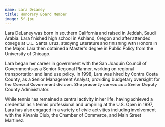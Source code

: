 ```yaml
---
name: Lara DeLaney
title: Honorary Board Member
image: 5f.jpg
---
```


Lara DeLaney was born in southern California and raised in Jeddah, Saudi Arabia. Lara finished high school in Ashland, Oregon and after attended college at U.C. Santa Cruz, studying Literature and finishing with Honors in the Major. Lara then obtained a Master's degree in Public Policy from the University of Chicago.

Lara began her career in government with the San Joaquin Council of Governments as a Senior Regional Planner, working on regional transportation and land use policy. In 1998, Lara was hired by Contra Costa County, as a Senior Management Analyst, providing budgetary oversight for the General Government division. She presently serves as a Senior Deputy County Administrator.

While tennis has remained a central activity in her life, having achieved a credential as a tennis professional and umpiring at the U.S. Open in 1997, Lara has also engaged in a variety of civic activities including involvement with the Kiwanis Club, the Chamber of Commerce, and Main Street Martinez.